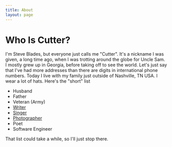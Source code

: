 ```yaml
---
title: About
layout: page
---
```


# Who Is Cutter?

I'm Steve Blades, but everyone just calls me "Cutter". It's a nickname I was given, a long time ago, when I was trotting around the globe for Uncle Sam. I mostly grew up in Georgia, before taking off to see the world. Let's just say that I've had more addresses than there are digits in international phone numbers. Today I live with my family just outside of Nashville, TN USA. I wear a lot of hats. Here's the "short" list

* Husband
* Father
* Veteran (Army)
* [Writer](https://www.amazon.com/s?i=digital-text&rh=p_27%3ASteve+%27Cutter%27+Blades&s=relevancerank&text=Steve+%27Cutter%27+Blades&ref=dp_byline_sr_ebooks_3)
* [Singer](https://youtu.be/JI0oq0Nb_B4)
* [Photographer](https://blades.photo)
* Poet
* Software Engineer
  
That list could take a while, so I'll just stop there.

